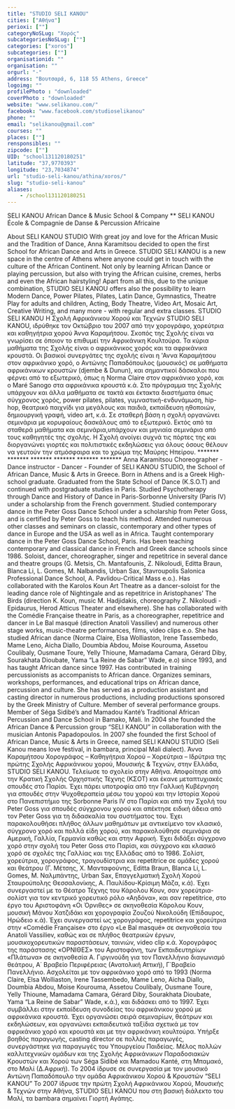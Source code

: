 ```yaml
---
title: "STUDIO SELI KANOU"
cities: ["Αθήνα"]
perioxi: [""]
categoryNoSLug: "Χορός"
subcategoriesNoSLug: [""]
categories: ["xoros"]
subcategories: [""]
organisationid: ""
organisation: ""
orgurl: "-"
address: "Βουτσαρά, 6, 118 55 Athens, Greece"
logoimg: ""
profilePhoto : "downloaded"
coverPhoto : "downloaded"
website: "www.selikanou.com/"
facebook: "www.facebook.com/studioselikanou"
phone: ""
email: "selikanou@gmail.com"
courses: ""
places: [""]
rensponsibles: ""
zipcode: [""]
UID: "school131120180251"
latitude: "37,9770393"
longitude: "23,7034874"
url: "studio-seli-kanou/athina/xoros/"
slug: "studio-seli-kanou"
aliases:
    - /school131120180251
---
```



SELI KANOU African Dance &amp; Music School &amp; Company ** SELI KANOU École &amp; Compagnie de Danse &amp; Percussion Africaine

About SELI KANOU STUDIO With great joy and love for the African Music and the Tradition of Dance, Anna Karamitsou decided to open the first School for African Dance and Arts in Greece. STUDIO SELI KANOU is a new space in the centre of Athens where anyone could get in touch with the culture of the African Continent. Not only by learning African Dance or playing percussion, but also with trying the African cuisine, cremes, herbs and even the African hairstyling! Apart from all this, due to the unique combination, STUDIO SELI KANOU offers also the possibility to learn Modern Dance, Power Pilates, Pilates, Latin Dance, Gymnastics, Theatre Play for adults and children, Acting, Body Theatre, Video Art, Mosaic Art, Creative Writing, and many more - with regular and extra classes. STUDIO SELI KANOU Η Σχολή Αφρικάνικου Χορού και Τεχνών STUDIO SELI KANOU, ιδρύθηκε τον Οκτώβριο του 2007 από την χορογράφο, χορεύτρια και καθηγήτρια χορού Άννα Καραμήτσου. Σκοπός της Σχολής είναι να γνωρίσει σε όποιον το επιθυμεί την Aφρικάνικη Kουλτούρα. Τα κύρια μαθήματα της Σχολής είναι ο αφρικάνικος χορός και τα αφρικάνικα κρουστά. Οι βασικοί συνεργάτες της σχολής είναι η &#39;Αννα Καραμήτσου στον αφρικάνικο χορό, ο Αντώνης Παπαδόπουλος (μουσικός) σε μαθήματα αφρικάνικων κρουστών (djembe &amp; Dunun), και σημαντικοί δάσκαλοι που φέρνει από το εξωτερικό, όπως η Norma Claire στον αφρικάνικο χορό, και ο Maré Sanogo στα αφρικάνικα κρουστά κ.ά. Στο πρόγραμμα της Σχολής υπάρχουν και άλλα μαθήματα σε τακτά και έκτακτα διαστήματα όπως σύγχρονος χορός, power pilates, pilates, γυμναστική-ενδυνάμωση, hip-hop, θεατρικό παιχνίδι για μεγάλους και παιδιά, εκπαίδευση ηθοποιών, δημιουργική γραφή, video art, κ.ά. Σε σταθερή βάση η σχολή οργανώνει σεμινάρια με κορυφαίους δασκάλους από το εξωτερικό. Εκτός από τα σταθερά μαθήματα και σεμινάρια,υπάρχουν και μηνιαία σεμινάρια από τους καθηγητές της σχολής. Η Σχολή ανοίγει συχνά τις πόρτες της και διοργανώνει γιορτές και πολιτιστικές εκδηλώσεις για όλους όσους θέλουν να γευτούν την ατμόσφαιρα και το χρώμα της Μαύρης Ηπείρου. ******* ******* ******* ******* ******* ******* Anna Karamitsou Choreographer - Dance instructor - Dancer - Founder of SELI KANOU STUDIO, the School of African Dance, Μusic &amp; Αrts in Greece. Born in Athens and is a Greek High-school graduate. Graduated from the State School of Dance (K.S.O.T) and continued with postgraduate studies in Paris. Studied Psychotherapy through Dance and History of Dance in Paris-Sorbonne University (Paris IV) under a scholarship from the French government. Studied contemporary dance in the Peter Goss Dance School under a scholarship from Peter Goss, and is certified by Peter Goss to teach his method. Attended numerous other classes and seminars on classic, contemporary and other types of dance in Europe and the USA as well as in Africa. Taught contemporary dance in the Peter Goss Dance School, Paris. Has been teaching contemporary and classical dance in French and Greek dance schools since 1986. Soloist, dancer, choreographer, singer and repetitrice in several dance and theatre groups (G. Metsis, Ch. Mantafounis, Z. Nikoloudi, Editta Braun, Blanca Li, L. Gomes, M. Nalbandis, Urban Sax, Stavroupolis Salonica Professional Dance School, A. Pavlidou-Critical Mass e.o.). Has collaborated with the Karolos Koun Art Theatre as a dancer-soloist for the leading dance role of Nightingale and as repetitrice in Aristophanes&#39; The Birds (direction K. Koun, music M. Hadjidakis, choreography Z. Nikoloudi - Epidaurus, Herod Atticus Theater and elsewhere). She has collaborated with the Comédie Française theatre in Paris, as a choreographer, repetitrice and dancer in Le Bal masqué (direction Anatoli Vassiliev) and numerous other stage works, music-theatre performances, films, video clips e.o. She has studied African dance (Norma Claire, Elsa Wolliaston, Irene Tassembedo, Mame Leno, Aicha Diallo, Doumbia Abdou, Moise Kourouma, Assetou Coulibaly, Ousmane Toure, Yelly Thioune, Mamadama Camara, Gérard Diby, Sourakhata Dioubate, Yama “La Reine de Sabar” Wade, e.o) since 1993, and has taught African dance since 1997. Has contributed in training percussionists as accompanists to African dance. Organizes seminars, workshops, performances, and educational trips on African dance, percussion and culture. She has served as a production assistant and casting director in numerous productions, including productions sponsored by the Greek Ministry of Culture. Member of several performance groups. Member of Séga Sidibé’s and Mamadou Kanté’s Traditional African Percussion and Dance School in Bamako, Mali. In 2004 she founded the African Dance &amp; Percussion group “SELI KANOU” in collaboration with the musician Antonis Papadopoulos. In 2007 she founded the first School of African Dance, Music &amp; Arts in Greece, named SELI KANOU STUDIO (Seli Kanou means love festival, in bambara, principal Mali dialect). Άννα Καραμήτσου Χορογράφος – Καθηγήτρια Χορού – Χορεύτρια – Ιδρύτρια της πρώτης Σχολής Αφρικάνικου χορού, Μουσικής &amp; Τεχνών, στην Ελλάδα, STUDIO SELI KANOU. Τελείωσε το σχολείο στην Αθήνα. Αποφοίτησε από την Κρατική Σχολής Ορχηστικής Τέχνης (ΚΣΟΤ) και έκανε μεταπτυχιακές σπουδές στο Παρίσι. Έχει πάρει υποτροφία από την Γαλλική Κυβέρνηση για σπουδές στην Ψυχοθεραπεία μέσω του χορού και την Ιστορία Χορού στο Πανεπιστήμιο της Sorbonne Paris IV στο Παρίσι και από την Σχολή του Peter Goss για σπουδές σύγχρονου χορού και απέκτησε ειδική άδεια από τον Peter Goss για τη διδασκαλία του συστήματος του. Έχει παρακολουθήσει πλήθος άλλων μαθημάτων με αντικείμενο τον κλασικό, σύγχρονο χορό και πολλά είδη χορού, και παρακολούθησε σεμινάρια σε Αμερική, Γαλλία, Γερμανία καθώς και στην Αφρική. Έχει διδάξει σύγχρονο χορό στην σχολή του Peter Goss στο Παρίσι, και σύγχρονο και κλασικό χορό σε σχολές της Γαλλίας και της Ελλάδας από το 1986. Σολίστ, χορεύτρια, χορογράφος, τραγουδίστρια και repetitrice σε ομάδες χορού και θεάτρου (Γ. Μέτσης, Χ. Μανταφούνης, Editta Braun, Blanca Li, L. Gomes, Μ. Ναλμπάντης, Urban Sax, Επαγγελματική Σχολή Χορού Σταυρούπολης Θεσσαλονίκης, Α. Παυλίδου-Κρίσιμη Μάζα, κ.ά). Έχει συνεργαστεί με το Θέατρο Τέχνης του Κάρολου Κουν, σαν χορεύτρια-σολίστ για τον κεντρικό χορευτικό ρόλο «Αηδόνα», και σαν repetitrice, στο έργο του Αριστοφάνη «Οι Όρνιθες» σε σκηνοθεσία Κάρολου Κουν, μουσική Μάνου Χατζιδάκι και χορογραφία Ζουζού Νικολούδη (Επίδαυρος, Ηρώδειο κ.ά). Έχει συνεργαστεί ως χορογράφος, repetitrice και χορεύτρια στην «Comédie Française» στο έργο «Le Bal masqué» σε σκηνοθεσία του Anatoli Vassiliev, καθώς και σε πλήθος θεατρικών έργων, μουσικοχορευτικών παραστάσεων, ταινιών, video clip κ.ά. Χορογράφος της παράστασης «ΟΡΝΙΘΕΣ» του Αριστοφάνη, των Εκπαιδευτηρίων «Πλάτωνα» σε σκηνοθεσία Α. Γιργινούδη για τον Πανελλήνιο διαγωνισμό θεάτρου, Α΄ Βραβείο Περιφέρειας (Ανατολική Αττική), Γ΄Βραβείο Πανελλήνιο. Ασχολείται με τον αφρικάνικο χορό από το 1993 (Norma Claire, Elsa Wolliaston, Irene Tassembedo, Mame Leno, Aicha Diallo, Doumbia Abdou, Moise Kourouma, Assetou Coulibaly, Ousmane Toure, Yelly Thioune, Mamadama Camara, Gérard Diby, Sourakhata Dioubate, Yama “La Reine de Sabar” Wade, κ.ά.), και διδάσκει από το 1997. Έχει συμβάλλει στην εκπαίδευση συνοδείας του αφρικάνικου χορού με αφρικάνικα κρουστά. Έχει οργανώσει σειρά σεμιναρίων, θεάτρων και εκδηλώσεων, και οργανώνει εκπαιδευτικά ταξίδια σχετικά με τον αφρικάνικο χορό και κρουστά και με την αφρικάνικη κουλτούρα. Υπήρξε βοηθός παραγωγής, casting director σε πολλές παραγωγές, συνεργάστηκε για παραγωγές του Υπουργείου Παιδείας. Μέλος πολλών καλλιτεχνικών ομάδων και της Σχολής Αφρικάνικων Παραδοσιακών Κρουστών και Χορού των Séga Sidibé και Mamadou Kanté, στη Μπαμακό, στο Μαλί (Δ.Αφρική). Το 2004 ίδρυσε σε συνεργασία με τον μουσικό Αντώνη Παπαδόπουλο την ομάδα Αφρικάνικου Χορού &amp; Κρουστών “SELI KANOU” Το 2007 ίδρυσε την πρώτη Σχολή Αφρικάνικου Χορού, Μουσικής &amp; Τεχνών στην Αθήνα, STUDIO SELI KANOU που στη βασική διάλεκτο του Μαλί, τα bambara σημαίνει Γιορτή Αγάπης.